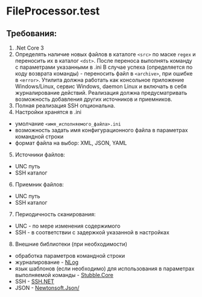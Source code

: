 ﻿# FileProcessor.test

## Требования:

1. .Net Core 3
2. Определять наличие новых файлов в каталоге ```<src>``` по маске ```regex``` и переносить их в каталог ```<dst>```. После переноса выполнять команду с параметрами указанными в .ini В случае успеха (определяется по коду возврата команды) - переносить файл в ```<archive>```, при ошибке в ```<error>```. Утилита должна работать как консольное приложение Windows/Linux, сервис Windows, daemon Linux и включать в себя журналирование действий. Реализация должна предусматривать возможность добавления других источников и приемников.
3. Полная реализация SSH опциональна.
4. Настройки хранятся в .ini
  * умолчание ```<имя_исполняемого_файла>.ini```
  * возможность задать имя конфигурационного файла в параметрах командной строки
  * формат файла на выбор: XML, JSON, YAML
5. Источники файлов:
  * UNC путь
  * SSH каталог
6. Приемник файлов:
  * UNC путь
  * SSH каталог
7. Периодичность сканирования: 
  * UNC - по мере изменения содержимого
  * SSH - в соответствии с задержкой указанной в настройках
8. Внешние библиотеки (при необходимости)
  * обработка параметров командной строки 
  * журналирование - [NLog](https://www.nuget.org/packages/NLog/)
  * язык шаблонов (если необходимо) для использования в параметрах выполняемой команды - [Stubble.Core](https://www.nuget.org/packages/Stubble.Core/)
  * SSH - [SSH.NET](https://www.nuget.org/packages/SSH.NET)
  * JSON - [Newtonsoft.Json/](https://www.nuget.org/packages/Newtonsoft.Json/)

